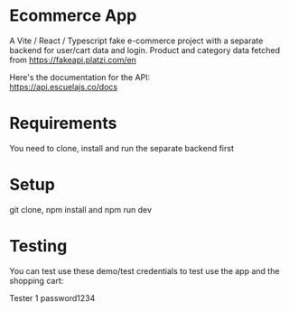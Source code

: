 # Ecommerce App

A Vite / React / Typescript fake e-commerce project with a separate backend for user/cart data and login.
Product and category data fetched from https://fakeapi.platzi.com/en<br>

Here's the documentation for the API:<br>
https://api.escuelajs.co/docs

# Requirements

You need to clone, install and run the separate backend first

# Setup

git clone, npm install and npm run dev

# Testing

You can test use these demo/test credentials to test use the app and the shopping cart:

Tester 1
password1234